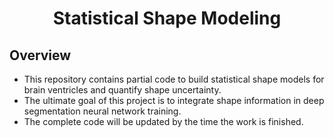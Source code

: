 <div align="center">

  # Statistical Shape Modeling

</div>

## Overview

- This repository contains partial code to build statistical shape models for brain ventricles and quantify shape uncertainty.
- The ultimate goal of this project is to integrate shape information in deep segmentation neural network training.
- The complete code will be updated by the time the work is finished.
